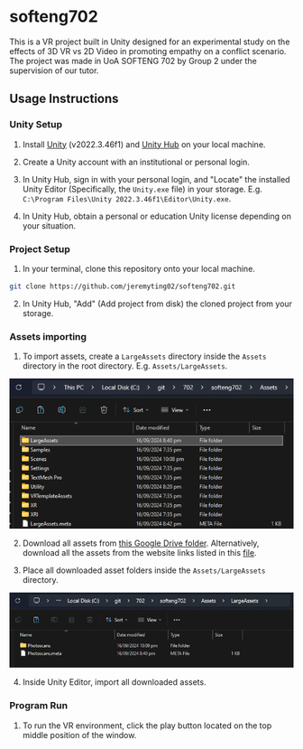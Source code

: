 # softeng702

This is a VR project built in Unity designed for an experimental study on the effects of 3D VR vs 2D Video in promoting empathy on a conflict scenario. The project was made in UoA SOFTENG 702 by Group 2 under the supervision of our tutor.

## Usage Instructions

### Unity Setup

1. Install [Unity](https://unity.com/releases/editor/archive) (v2022.3.46f1) and [Unity Hub](https://unity.com/download) on your local machine.

2. Create a Unity account with an institutional or personal login.

3. In Unity Hub, sign in with your personal login, and "Locate" the installed Unity Editor (Specifically, the `Unity.exe` file) in your storage. E.g. `C:\Program Files\Unity 2022.3.46f1\Editor\Unity.exe`.

4. In Unity Hub, obtain a personal or education Unity license depending on your situation.

### Project Setup

1. In your terminal, clone this repository onto your local machine.

```bash
git clone https://github.com/jeremyting02/softeng702.git
```

2. In Unity Hub, "Add" (Add project from disk) the cloned project from your storage.

### Assets importing

1. To import assets, create a `LargeAssets` directory inside the `Assets` directory in the root directory. E.g. `Assets/LargeAssets`.

![alt text](readme_images/{3C86D0E5-AF6C-4073-A306-A119B0106A8B}.png)

2. Download all assets from [this Google Drive folder](https://drive.google.com/drive/folders/17IfZPfabtWm6l2QBP7bU9RIu1nxLhhtB?usp=drive_link). Alternatively, download all the assets from the website links listed in this [file](https://github.com/jeremyting02/softeng702/blob/main/downloads.md).

3. Place all downloaded asset folders inside the `Assets/LargeAssets` directory.

![alt text](readme_images/{C9A94AE0-2F6D-4F0E-BE9B-F1FD4DF433BC}.png)

4. Inside Unity Editor, import all downloaded assets.

### Program Run

1. To run the VR environment, click the play button located on the top middle position of the window.
